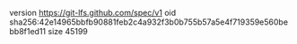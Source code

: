version https://git-lfs.github.com/spec/v1
oid sha256:42e14965bbfb90881feb2c4a932f3b0b755b57a5e4f719359e560bebb8f1ed11
size 45199
